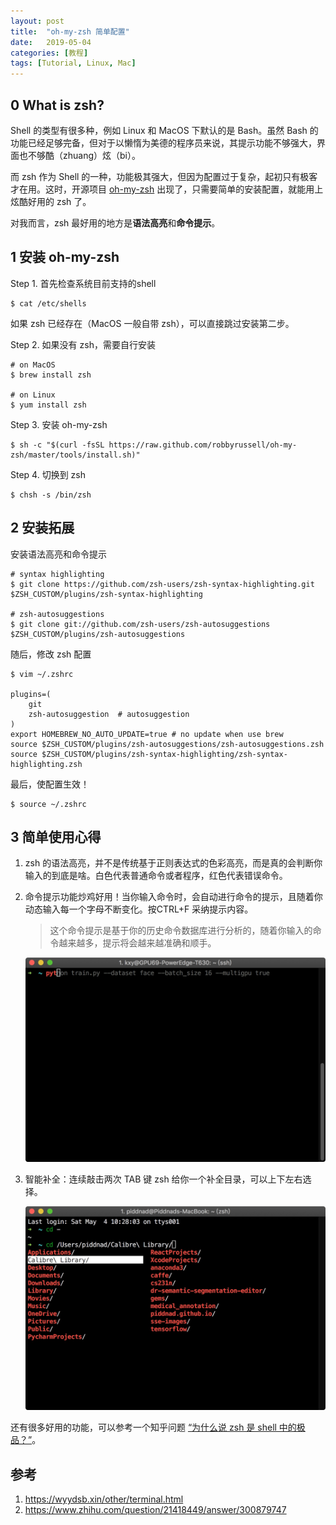```yaml
---
layout: post
title:  "oh-my-zsh 简单配置"
date:   2019-05-04
categories: [教程]
tags: [Tutorial, Linux, Mac]
---
```


## 0 What is zsh?
Shell 的类型有很多种，例如 Linux 和 MacOS 下默认的是 Bash。虽然 Bash 的功能已经足够完备，但对于以懒惰为美德的程序员来说，其提示功能不够强大，界面也不够酷（zhuang）炫（bi）。

而 zsh 作为 Shell 的一种，功能极其强大，但因为配置过于复杂，起初只有极客才在用。这时，开源项目 [oh-my-zsh](https://github.com/robbyrussell/oh-my-zsh) 出现了，只需要简单的安装配置，就能用上炫酷好用的 zsh 了。

对我而言，zsh 最好用的地方是**语法高亮**和**命令提示**。

## 1 安装 oh-my-zsh
Step 1. 首先检查系统目前支持的shell

```
$ cat /etc/shells
```

如果 zsh 已经存在（MacOS 一般自带 zsh），可以直接跳过安装第二步。

Step 2. 如果没有 zsh，需要自行安装

```
# on MacOS
$ brew install zsh

# on Linux
$ yum install zsh
```

Step 3. 安装 oh-my-zsh

```
$ sh -c "$(curl -fsSL https://raw.github.com/robbyrussell/oh-my-zsh/master/tools/install.sh)"
```

Step 4. 切换到 zsh

```
$ chsh -s /bin/zsh
```

## 2 安装拓展
安装语法高亮和命令提示

```
# syntax highlighting
$ git clone https://github.com/zsh-users/zsh-syntax-highlighting.git $ZSH_CUSTOM/plugins/zsh-syntax-highlighting

# zsh-autosuggestions
$ git clone git://github.com/zsh-users/zsh-autosuggestions $ZSH_CUSTOM/plugins/zsh-autosuggestions
```

随后，修改 zsh 配置

```
$ vim ~/.zshrc

plugins=(
    git
    zsh-autosuggestion  # autosuggestion
)
export HOMEBREW_NO_AUTO_UPDATE=true # no update when use brew
source $ZSH_CUSTOM/plugins/zsh-autosuggestions/zsh-autosuggestions.zsh
source $ZSH_CUSTOM/plugins/zsh-syntax-highlighting/zsh-syntax-highlighting.zsh
```

最后，使配置生效！

```
$ source ~/.zshrc
```

## 3 简单使用心得
1. zsh 的语法高亮，并不是传统基于正则表达式的色彩高亮，而是真的会判断你输入的到底是啥。白色代表普通命令或者程序，红色代表错误命令。
2. 命令提示功能炒鸡好用！当你输入命令时，会自动进行命令的提示，且随着你动态输入每一个字母不断变化。按CTRL+F 采纳提示内容。

    > 这个命令提示是基于你的历史命令数据库进行分析的，随着你输入的命令越来越多，提示将会越来越准确和顺手。

    ![](/imgs/20190504/1.jpg)
1. 智能补全：连续敲击两次 TAB 键 zsh 给你一个补全目录，可以上下左右选择。

    ![](/imgs/20190504/2.jpg)

还有很多好用的功能，可以参考一个知乎问题 [“为什么说 zsh 是 shell 中的极品？”](https://www.zhihu.com/question/21418449/answer/300879747)。
 
## 参考
1. https://wyydsb.xin/other/terminal.html
2. https://www.zhihu.com/question/21418449/answer/300879747